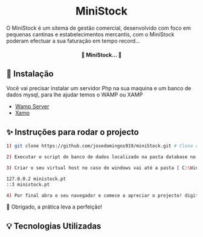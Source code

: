 <h1 align="center">
  MiniStock
</h1>

O MiniStock é um sitema de gestão comercial, desenvolvido com foco em pequenas cantinas e estabelecimentos mercantis, com o MiniStock poderam efectuar a sua faturação em tempo record...

<h4 align="center"> 
	🚧 MiniStock...  🚧
</h4>

## :construction_worker: Instalação

Você vai precisar instalar um servidor Php na sua maquina e um banco de dados mysql, para lhe ajudar temos o WAMP ou XAMP

- [Wamp Server](https://www.wampserver.com/en/)
- [Xamp](https://www.apachefriends.org/download.html)

## :sparkles: Instruções para rodar o projecto

```bash
1) git clone https://github.com/josedomingos919/miniStock.git # Clona o repositório na pasta do seu servidor WAMP OU XAMP

2) Executar o script do banco de dados localizado na pasta database no diretório raiz

3) Criar o seu virtual host no caso do windows vai até a pasta [ C:\Windows\System32\drivers\etc ] edita o ficheiro hosts e coloca:

127.0.0.2 ministock.pt
::3	ministock.pt

4) Por final abra o seu navegador e comece a apreciar o projecto! digitando => ministock.pt
```

:tada: Obrigado, a prática leva a perfeição!

## :bulb: Tecnologias Utilizadas

 
